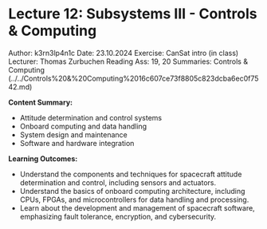 # Lecture 12: Subsystems III - Controls & Computing

Author: k3rn3lp4n1c
Date: 23.10.2024
Exercise: CanSat intro (in class)
Lecturer: Thomas Zurbuchen
Reading Ass: 19, 20
Summaries: Controls & Computing (../../Controls%20&%20Computing%2016c607ce73f8805c823dcba6ec0f7542.md)

**Content Summary:**

- Attitude determination and control systems
- Onboard computing and data handling
- System design and maintenance
- Software and hardware integration

**Learning Outcomes:**

- Understand the components and techniques for spacecraft attitude determination and control, including sensors and actuators.
- Understand the basics of onboard computing architecture, including CPUs, FPGAs, and microcontrollers for data handling and processing.
- Learn about the development and management of spacecraft software, emphasizing fault tolerance, encryption, and cybersecurity.